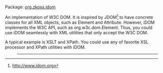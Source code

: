 Package:
[org.zkoss.idom](http://www.zkoss.org/javadoc/latest/zk/org/zkoss/idom/package-summary.html)

An implementation of W3C DOM. It is inspired by JDOM[^1] to have
concrete classes for all XML objects, such as Element and Attribute.
However, iDOM implements the W3C API, such as org.w3c.dom.Element. Thus,
you could use iDOM seamlessly with XML utilities that only accept the
W3C DOM.

A typical example is XSLT and XPath. You could use any of favorite XSL
processor and XPath utilities with iDOM.

> ------------------------------------------------------------------------
>
> <references/>

[^1]: <http://www.jdom.org>
